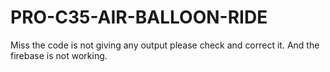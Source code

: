 # PRO-C35-AIR-BALLOON-RIDE
Miss the code is not giving any output please check and correct it.
And the firebase is not working.
